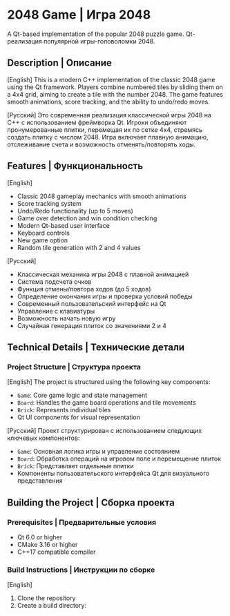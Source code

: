 # 2048 Game | Игра 2048

A Qt-based implementation of the popular 2048 puzzle game.
Qt-реализация популярной игры-головоломки 2048.

## Description | Описание

[English]
This is a modern C++ implementation of the classic 2048 game using the Qt framework. Players combine numbered tiles by sliding them on a 4x4 grid, aiming to create a tile with the number 2048. The game features smooth animations, score tracking, and the ability to undo/redo moves.

[Русский]
Это современная реализация классической игры 2048 на C++ с использованием фреймворка Qt. Игроки объединяют пронумерованные плитки, перемещая их по сетке 4x4, стремясь создать плитку с числом 2048. Игра включает плавную анимацию, отслеживание счета и возможность отменять/повторять ходы.

## Features | Функциональность

[English]
- Classic 2048 gameplay mechanics with smooth animations
- Score tracking system
- Undo/Redo functionality (up to 5 moves)
- Game over detection and win condition checking
- Modern Qt-based user interface
- Keyboard controls
- New game option
- Random tile generation with 2 and 4 values

[Русский]
- Классическая механика игры 2048 с плавной анимацией
- Система подсчета очков
- Функция отмены/повтора ходов (до 5 ходов)
- Определение окончания игры и проверка условий победы
- Современный пользовательский интерфейс на Qt
- Управление с клавиатуры
- Возможность начать новую игру
- Случайная генерация плиток со значениями 2 и 4

## Technical Details | Технические детали

### Project Structure | Структура проекта

[English]
The project is structured using the following key components:

- `Game`: Core game logic and state management
- `Board`: Handles the game board operations and tile movements
- `Brick`: Represents individual tiles
- Qt UI components for visual representation

[Русский]
Проект структурирован с использованием следующих ключевых компонентов:

- `Game`: Основная логика игры и управление состоянием
- `Board`: Обработка операций на игровом поле и перемещение плиток
- `Brick`: Представляет отдельные плитки
- Компоненты пользовательского интерфейса Qt для визуального представления

## Building the Project | Сборка проекта

### Prerequisites | Предварительные условия
- Qt 6.0 or higher
- CMake 3.16 or higher
- C++17 compatible compiler

### Build Instructions | Инструкции по сборке

[English]
1. Clone the repository
2. Create a build directory:
